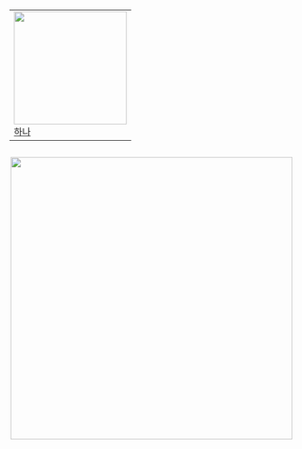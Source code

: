 <h5 align="center">
<table align="center">
<tr>
<td valign="center"><img width="200" src="https://i.ibb.co/JtyNgL9/image.png"><br/><a href="https://studiohana.kro.kr/" target="_blank">하나</a>
</tr>
</table>
<h2></h2>
<p align="center">
<img src="https://cdn.discordapp.com/attachments/1032900074113601597/1046075399588827167/studiohana.png" width="500"/>
</p>
</h5>
